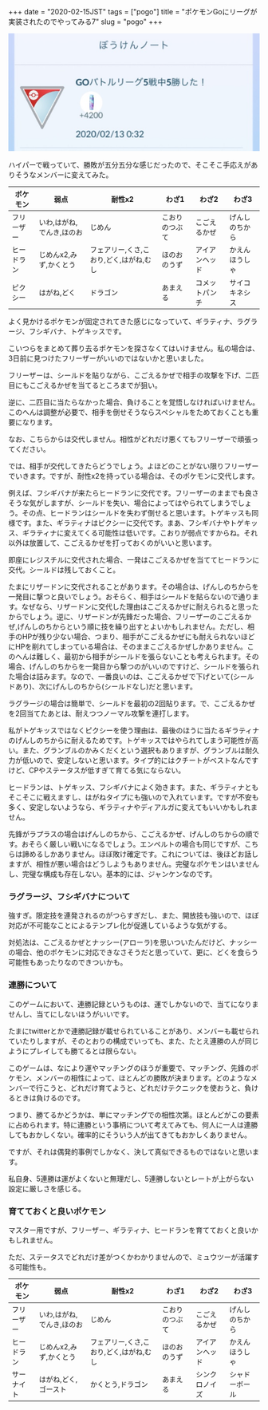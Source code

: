 +++
date = "2020-02-15JST"
tags = ["pogo"]
title = "ポケモンGoにリーグが実装されたのでやってみる7"
slug = "pogo"
+++

![](https://github.com/syui/mstdn.page/raw/master/img/mastodon/media_attachments/files/000/000/116/original/543d2a874f167a31.jpg)

ハイパーで戦っていて、勝敗が五分五分な感じだったので、そこそこ手応えがありそうなメンバーに変えてみた。

|ポケモン|弱点|耐性x2|わざ1|わざ2|わざ3|
|---|---|---|---|---|---|
|フリーザー|いわ,はがね,でんき,ほのお|じめん|こおりのつぶて|こごえるかぜ|げんしのちから|
|ヒードラン|じめんx2,みず,かくとう|フェアリー,くさ,こおり,どく,はがね,むし|ほのおのうず|アイアンヘッド|かえんほうしゃ|
|ピクシー|はがね,どく|ドラゴン|あまえる|コメットパンチ|サイコキネシス|

よく見かけるポケモンが固定されてきた感じになっていて、ギラティナ、ラグラージ、フシギバナ、トゲキッスです。

こいつらをまとめて葬り去るポケモンを探さなくてはいけません。私の場合は、3日前に見つけたフリーザーがいいのではないかと思いました。

フリーザーは、シールドを貼りながら、こごえるかぜで相手の攻撃を下げ、二匹目にもこごえるかぜを当てるところまでが狙い。

逆に、二匹目に当たらなかった場合、負けることを覚悟しなければいけません。このへんは調整が必要で、相手を倒せそうならスペシャルをためておくことも重要になります。

なお、こちらからは交代しません。相性がどれだけ悪くてもフリーザーで頑張ってください。

では、相手が交代してきたらどうでしょう。よほどのことがない限りフリーザーでいきます。ですが、耐性x2を持っている場合は、そのポケモンに交代します。

例えば、フシギバナが来たらヒードランに交代です。フリーザーのままでも良さそうな気がしますが、シールドを失い、場合によってはやられてしまうでしょう。その点、ヒードランはシールドを失わず倒せると思います。トゲキッスも同様です。また、ギラティナはピクシーに交代です。まあ、フシギバナやトゲキッス、ギラティナに変えてくる可能性は低いです。こおりが弱点ですからね。それ以外は放置して、こごえるかぜを打っておくのがいいと思います。

即座にレジスチルに交代された場合、一発はこごえるかぜを当ててヒードランに交代。シールドは残しておくこと。

たまにリザードンに交代されることがあります。その場合は、げんしのちからを一発目に撃つと良いでしょう。おそらく、相手はシールドを貼らないので通ります。なぜなら、リザードンに交代した理由はこごえるかぜに耐えられると思ったからでしょう。逆に、リザードンが先鋒だった場合、フリーザーのこごえるかぜ,げんしのちからという順に技を繰り出すとよいかもしれません。ただし、相手のHPが残り少ない場合、つまり、相手がこごえるかぜにも耐えられないほどにHPを削れてしまっている場合は、そのままこごえるかぜしかありません。このへんは難しく、最初から相手がシールドを張らないことも考えられます。その場合、げんしのちからを一発目から撃つのがいいのですけど、シールドを張られた場合は詰みます。なので、一番良いのは、こごえるかぜで下げといて(シールドあり)、次にげんしのちから(シールドなし)だと思います。

ラグラージの場合は簡単で、シールドを最初の2回貼ります。で、こごえるかぜを2回当てたあとは、耐えつつノーマル攻撃を連打します。

私がトゲキッスではなくピクシーを使う理由は、最後のほうに当たるギラティナのげんしのちからに耐えるためです。トゲキッスではやられてしまう可能性が高い。また、グランブルのかみくだくという選択もありますが、グランブルは耐久力が低いので、安定しないと思います。タイプ的にはクチートがベストなんですけど、CPやステータスが低すぎて育てる気にならない。

ヒードランは、トゲキッス、フシギバナによく効きます。また、ギラティナともそこそこに戦えますし、はがねタイプにも強いので入れています。ですが不安も多く、安定しないようなら、ギラティナやディアルガに変えてもいいかもしれません。

先鋒がラプラスの場合はげんしのちから、こごえるかぜ、げんしのちからの順です。おそらく厳しい戦いになるでしょう。エンペルトの場合も同じですが、こちらは諦めるしかありません。ほぼ敗け確定です。これについては、後ほどお話しますが、相性が悪い場合はどうしようもありません。完璧なポケモンはいませんし、完璧な構成も存在しない。基本的には、ジャンケンなのです。

### ラグラージ、フシギバナについて

強すぎ。限定技を連発されるのがつらすぎだし、また、開放技も強いので、ほぼ対応が不可能なことによるテンプレ化が促進しているような気がする。

対処法は、こごえるかぜとナッシー(アローラ)を思いついたんだけど、ナッシーの場合、他のポケモンに対応できなさそうだと思っていて、更に、どくを食らう可能性もあったりなのできついかも。

### 連勝について

このゲームにおいて、連勝記録というものは、運でしかないので、当てになりませんし、当てにしないほうがいいです。

たまにtwitterとかで連勝記録が載せられていることがあり、メンバーも載せられていたりしますが、そのとおりの構成でいっても、また、たとえ連勝の人が同じようにプレイしても勝てるとは限らない。

このゲームは、なにより運やマッチングのほうが重要で、マッチング、先鋒のポケモン、メンバーの相性によって、ほとんどの勝敗が決まります。どのようなメンバーで行こうと、どれだけ育てようと、どれだけテクニックを使おうと、負けるときは負けるのです。

つまり、勝てるかどうかは、単にマッチングでの相性次第。ほとんどがこの要素に占められます。特に連勝という事柄について考えてみても、何人に一人は連勝してもおかしくない。確率的にそういう人が出てきてもおかしくありません。

ですが、それは偶発的事例でしかなく、決して真似できるものではないと思います。

私自身、5連勝は運がよくないと無理だし、5連勝しないとレートが上がらない設定に厳しさを感じる。

### 育てておくと良いポケモン

マスター用ですが、フリーザー、ギラティナ、ヒードランを育てておくと良いかもしれません。

ただ、ステータスでどれだけ差がつくかわかりませんので、ミュウツーが活躍する可能性も。

|ポケモン|弱点|耐性x2|わざ1|わざ2|わざ3|
|---|---|---|---|---|---|
|フリーザー|いわ,はがね,でんき,ほのお|じめん|こおりのつぶて|こごえるかぜ|げんしのちから|
|ヒードラン|じめんx2,みず,かくとう|フェアリー,くさ,こおり,どく,はがね,むし|ほのおのうず|アイアンヘッド|かえんほうしゃ|
|サーナイト|はがね,どく,ゴースト|かくとう,ドラゴン|あまえる|シンクロノイズ|シャドーボール|


